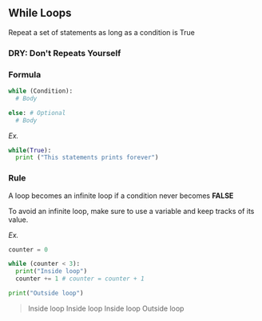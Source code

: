 ## While Loops

Repeat a set of statements as long as a condition is True

### DRY: Don't Repeats Yourself

### Formula
```python
while (Condition):
  # Body

else: # Optional
  # Body
```

*Ex.*
```python
while(True):
  print ("This statements prints forever")
```

### Rule

A loop becomes an infinite loop if a condition never becomes __FALSE__

To avoid an infinite loop, make sure to use a variable and keep tracks of its value.

*Ex.*

```python
counter = 0

while (counter < 3):
  print("Inside loop")
  counter += 1 # counter = counter + 1

print("Outside loop")
```

> Inside loop
> Inside loop
> Inside loop
> Outside loop